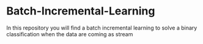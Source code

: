 # Batch-Incremental-Learning
In this repository you will find a batch incremental learning to solve a binary classification when the data are coming as stream
